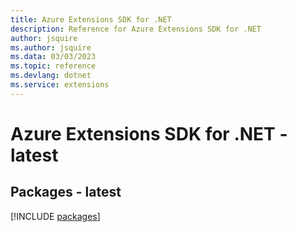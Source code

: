 ```yaml
---
title: Azure Extensions SDK for .NET
description: Reference for Azure Extensions SDK for .NET
author: jsquire
ms.author: jsquire
ms.data: 03/03/2023
ms.topic: reference
ms.devlang: dotnet
ms.service: extensions
---
```

# Azure Extensions SDK for .NET - latest
## Packages - latest
[!INCLUDE [packages](extensions-index.md)]